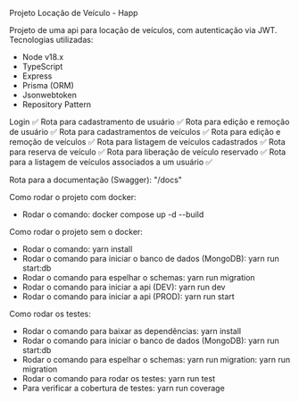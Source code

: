 Projeto Locação de Veículo - Happ


Projeto de uma api para locação de veículos, com autenticação via JWT.
Tecnologias utilizadas:
- Node v18.x
- TypeScript
- Express
- Prisma (ORM)
- Jsonwebtoken
- Repository Pattern

Login ✅
Rota para cadastramento de usuário ✅
Rota para edição e remoção de usuário ✅
Rota para cadastramentos de veículos ✅
Rota para edição e remoção de veículos ✅
Rota para listagem de veículos cadastrados ✅
Rota para reserva de veículo  ✅
Rota para liberação de veículo reservado ✅
Rota para a listagem de veículos associados a um usuário ✅

Rota para a documentação (Swagger): "/docs"

Como rodar o projeto com docker:
  - Rodar o comando: docker compose up -d --build

Como rodar o projeto sem o docker:
  - Rodar o comando: yarn install
  - Rodar o comando para iniciar o banco de dados (MongoDB): yarn run start:db
  - Rodar o comando para espelhar o schemas: yarn run migration
  - Rodar o comando para iniciar a api (DEV): yarn run dev
  - Rodar o comando para iniciar a api (PROD): yarn run start

Como rodar os testes:
-  Rodar o comando para baixar as dependências: yarn install
-  Rodar o comando para iniciar o banco de dados (MongoDB): yarn run start:db
-  Rodar o comando para espelhar o schemas: yarn run migration: yarn run migration
-  Rodar o comando para rodar os testes: yarn run test
-  Para verificar a cobertura de testes: yarn run coverage
